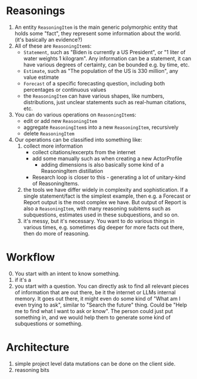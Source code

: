 # Reasonings

1. An entity `ReasoningItem` is the main generic polymorphic entity that holds some "fact", they
    represent some information about the world. (it's basically an evidence?)
2. All of these are `ReasoningItem`s:
    - `Statement`, such as "Biden is currently a US President", or "1 liter of water weights 1 kilogram".
        Any information can be a statement, it can have various degrees of certainty, can be bounded e.g. by time, etc.
    - `Estimate`, such as "The population of the US is 330 million", any value estimate
    - `Forecast` of a specific forecasting question, including both percentages or continuous values
    - the `ReasoningItem` can have various shapes, like numbers, distributions, just unclear statements such as real-human citations, etc.
3. You can do various operations on `ReasoningItem`s:
    - edit or add new `ReasoningItem`
    - aggregate `ReasoningItem`s into a new `ReasoningItem`, recursively
    - delete `ReasoningItem`
4. Our operations can be classified into something like:
    1. collect more information
        - collect citations/excerpts from the internet
        - add some manually such as when creating a new ActorProfile
            - adding dimensions is also basically some kind of a ReasoningItem distillation
        - Research loop is closer to this - generating a lot of unitary-kind of ReasoningItems.
    2. the tools we have differ widely in complexity and sophistication. If a single statement/fact is the simplest example, then e.g. a Forecast or Report output is the most complex we have. But output of Report is also a `ReasoningItem`, with many reasoning subitems such as subquestions, estimates used in these subquestions, and so on.
    3. it's messy, but it's necessary. You want to do various things in various times, e.g. sometimes dig deeper for more facts out there, then do more of reasoning.

# Workflow
0. You start with an intent to know something. 
1. if it's a 
1. you start with a question. You can directly ask to find all relevant pieces of information that are out there, be it the internet or LLMs internal memory. It goes out there, it might even do some kind of "What am I even trying to ask", similar to "Search the future" thing. Could be "Help me to find what I want to ask or know". The person could just put something in, and we would help them to generate some kind of subquestions or something.

# Architecture

1. simple project level data mutations can be done on the client side.
2. reasoning bits
